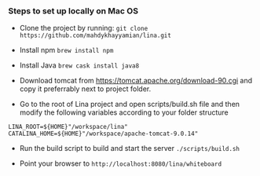### Steps to set up locally on Mac OS

* Clone the project by running:
``git clone https://github.com/mahdykhayyamian/lina.git``

* Install npm
``brew install npm``

* Install Java
``brew cask install java8``

* Download tomcat from https://tomcat.apache.org/download-90.cgi and copy it preferrably next to project folder.

* Go to the root of Lina project and open scripts/build.sh file and then modify the following variables according to your folder structure 
```
LINA_ROOT=${HOME}"/workspace/lina"
CATALINA_HOME=${HOME}"/workspace/apache-tomcat-9.0.14"
```
* Run the build script to build and start the server
```./scripts/build.sh```

* Point your browser to `http://localhost:8080/lina/whiteboard`
